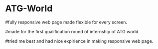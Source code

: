 # ATG-World


#fully responsive web page made flexible for every screen.


#made for the first qualification round of internship of ATG world.


#tried me best and had nice expirience in making responsive web page.
